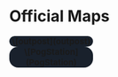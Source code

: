 # Official Maps

<div style="color:#19212c1`;background:#19212c;text-align:center;font-weight:bold;border-radius:16px;font-size:15px;border:{{{color|black}}} solid 2px;width:30%;">
\[outpost](outpost)
</div><div style="color:#19212c1`;background:#19212c;text-align:center;font-weight:bold;border-radius:16px;font-size:15px;border:{{{color|black}}} solid 2px;width:30%;">
\[PogStation](PogStation)
</div>